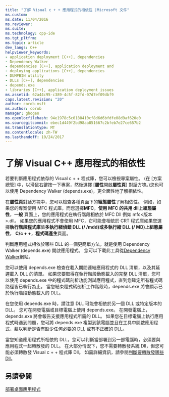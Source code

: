 ```yaml
---
title: "了解 Visual c + + 應用程式的相依性 |Microsoft 文件"
ms.custom: 
ms.date: 11/04/2016
ms.reviewer: 
ms.suite: 
ms.technology: cpp-ide
ms.tgt_pltfrm: 
ms.topic: article
dev_langs: C++
helpviewer_keywords:
- application deployment [C++], dependencies
- Dependency Walker
- dependencies [C++], application deployment and
- deploying applications [C++], dependencies
- DUMPBIN utility
- DLLs [C++], dependencies
- depends.exe
- libraries [C++], application deployment issues
ms.assetid: 62a44c95-c389-4c5f-82fd-07d7ef09dbf9
caps.latest.revision: "20"
author: corob-msft
ms.author: corob
manager: ghogen
ms.openlocfilehash: 94e1978c5c0188410cf8d6d6bfdfe08d9af620e0
ms.sourcegitcommit: ebec1d449f2bd98aa851667c2bfeb7e27ce657b2
ms.translationtype: MT
ms.contentlocale: zh-TW
ms.lasthandoff: 10/24/2017
---
```

# <a name="understanding-the-dependencies-of-a-visual-c-application"></a>了解 Visual C++ 應用程式的相依性
若要判斷應用程式依存的 Visual c + + 程式庫，您可以檢視專案屬性。 (在 [方案總管] 中，以滑鼠右鍵按一下專案，然後選擇 [**屬性**開啟**屬性頁**] 對話方塊。)您也可以使用 Dependency Walker (depends.exe)，更全面性地了解相依性。  
  
 在**屬性頁**對話方塊中，您可以檢查各種頁面下的**組態屬性**了解相依性。 例如，如果您的專案使用 MFC 程式庫，而您選擇**MFC**，**使用 MFC 的共用 dll**上**組態屬性**，**一般**  頁面上，您的應用程式在執行階段相依於 MFC Dll 例如 mfc\<版本 >.dll。 如果您的應用程式不會使用 MFC，它可能會相依於 CRT 程式庫如果您選擇**執行階段程式庫**值**多執行緒偵錯 DLL (/ /mdd)**或**多執行緒 DLL (/ MD)**上**組態屬性**， **C/c + +**，**程式碼產生**頁面。  
  
 判斷應用程式相依於哪些 DLL 的一個更簡單方法，就是使用 Dependency Walker (depends.exe) 開啟應用程式。 您可以下載此工具從[Dependency Walker](http://go.microsoft.com/fwlink/p/?LinkId=132640)網站。  
  
 您可以使用 depends.exe 檢查在載入期間連結應用程式的 DLL 清單，以及其延遲載入 DLL 的清單。 如果您要取得在執行階段動態載入的完整 DLL 清單，您可以使用 depends.exe 中的程式碼剖析功能測試應用程式，直到您確定所有程式碼路徑皆已執行為止。 當您結束程式碼剖析工作階段時，depends.exe 將會顯示已於執行階段動態載入的 DLL。  
  
 在您使用 depends.exe 時，請注意 DLL 可能會相依於另一個 DLL 或特定版本的 DLL。 您可在開發電腦或目標電腦上使用 depends.exe。 在開發電腦上，depends.exe 將會報告支援應用程式所需的 DLL。 如果您在目標電腦上執行應用程式時遇到問題，您可將 depends.exe 複製到該電腦並且在工具中開啟應用程式，藉以判斷是否有缺少任何必要的 DLL 或有不正確的 DLL。  
  
 當您知道應用程式所相依的 DLL，您可以判斷當部署到另一部電腦時，必須要與應用程式一起轉散發的 DLL。 在大部分情況下，您不需要轉散發系統 Dll，但您可能必須轉散發 Visual c + + 程式庫 Dll。 如需詳細資訊，請參閱[判斷要轉散發哪些 Dll](../ide/determining-which-dlls-to-redistribute.md)。  
  
## <a name="see-also"></a>另請參閱  
 [部署桌面應用程式](../ide/deploying-native-desktop-applications-visual-cpp.md)